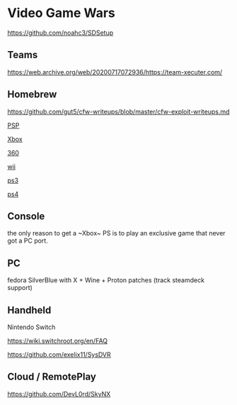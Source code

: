 # Video Game Wars

https://github.com/noahc3/SDSetup

## Teams

https://web.archive.org/web/20200717072936/https://team-xecuter.com/

## Homebrew

https://github.com/gut5/cfw-writeups/blob/master/cfw-exploit-writeups.md

[PSP](https://www.youtube.com/watch?v=INdUZk4NFIA)

[Xbox](https://www.youtube.com/watch?v=6fOjGLCctEY) 

[360](https://www.youtube.com/watch?v=uxjpmc8ZIxM)

[wii](https://www.youtube.com/watch?v=0rjaiNIc4W8)

[ps3](https://www.youtube.com/watch?v=DUGGJpn2_zY)

[ps4](https://www.youtube.com/watch?v=QMiubC6LdTA)

## Console

the only reason to get a ~Xbox~ PS is to play an exclusive game that never got a PC port.

## PC

fedora SilverBlue with X + Wine + Proton patches (track steamdeck support)

## Handheld

Nintendo Switch

https://wiki.switchroot.org/en/FAQ

https://github.com/exelix11/SysDVR

## Cloud / RemotePlay

https://github.com/DevL0rd/SkyNX
